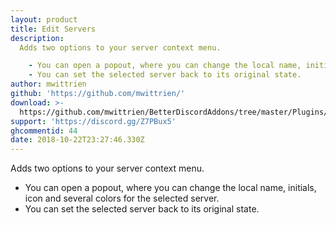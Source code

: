 ```yaml
---
layout: product
title: Edit Servers
description:
  Adds two options to your server context menu.

    - You can open a popout, where you can change the local name, initials, icon and several colors for the selected server.
    - You can set the selected server back to its original state.
author: mwittrien
github: 'https://github.com/mwittrien/'
download: >-
  https://github.com/mwittrien/BetterDiscordAddons/tree/master/Plugins/EditServers
support: 'https://discord.gg/Z7PBux5'
ghcommentid: 44
date: 2018-10-22T23:27:46.330Z
---
```

Adds two options to your server context menu.

  - You can open a popout, where you can change the local name, initials, icon and several colors for the selected server.
  - You can set the selected server back to its original state.